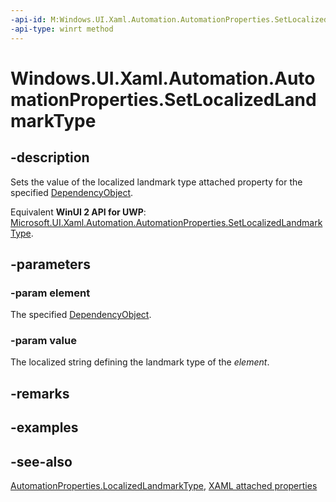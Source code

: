 ```yaml
---
-api-id: M:Windows.UI.Xaml.Automation.AutomationProperties.SetLocalizedLandmarkType(Windows.UI.Xaml.DependencyObject,System.String)
-api-type: winrt method
---
```


<!-- Method syntax
public void SetLocalizedLandmarkType(Windows.UI.Xaml.DependencyObject element, System.String value)
-->

# Windows.UI.Xaml.Automation.AutomationProperties.SetLocalizedLandmarkType

## -description
Sets the value of the localized landmark type attached property for the specified [DependencyObject](../windows.ui.xaml/dependencyobject.md).

Equivalent **WinUI 2 API for UWP**: [Microsoft.UI.Xaml.Automation.AutomationProperties.SetLocalizedLandmarkType](/windows/winui/api/microsoft.ui.xaml.automation.automationproperties.setlocalizedlandmarktype).

## -parameters
### -param element
The specified [DependencyObject](../windows.ui.xaml/dependencyobject.md).

### -param value
The localized string defining the landmark type of the *element*.

## -remarks

## -examples

## -see-also

[AutomationProperties.LocalizedLandmarkType](automationproperties_localizedlandmarktype.md), [XAML attached properties](/windows/uwp/xaml-platform/attached-properties-overview)
